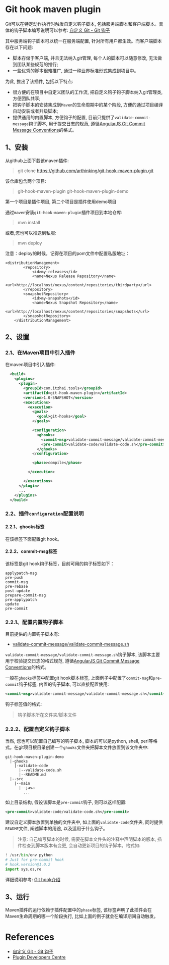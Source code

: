 # Git hook maven plugin

Git可以在特定动作执行时触发自定义钩子脚本, 包括服务端脚本和客户端脚本。具体的钩子脚本编写说明可以参考: [自定义 Git - Git 钩子](https://www.git-scm.com/book/zh/v2/%E8%87%AA%E5%AE%9A%E4%B9%89-Git-Git-%E9%92%A9%E5%AD%90)

其中服务端钩子脚本可以统一在服务端配置, 针对所有用户都生效。而客户端脚本存在以下问题:

* 脚本存储于客户端, 并且无法纳入git管理, 每个人的脚本可以随意修改, 无法做到团队某些规范的推行;
* 一些优秀的脚本很难推广, 通过一种业界标准形式集成到项目中。

为此, 推出了该插件, 包括以下特点:

* 很方便的在项目中自定义团队的工作流, 把自定义钩子钩子脚本纳入git管理类, 方便团队共享;
* 把钩子脚本的安装集成到`Maven`的生命周期中的某个阶段, 方便的通过项目编译自动安装或者升级脚本;
* 提供通用的内置脚本, 方便钩子的配置, 目前只提供了`validate-commit-message`钩子脚本, 用于提交日志的规范, 遵循[AngularJS Git Commit Message Conventions](https://docs.google.com/document/d/1QrDFcIiPjSLDn3EL15IJygNPiHORgU1_OOAqWjiDU5Y/edit#)的格式。

## 1、安装

从github上面下载该maven插件:

> git clone https://github.com/arthinking/git-hook-maven-plugin.git

该仓库包含两个项目:

> git-hook-maven-plugin
> git-hook-maven-plugin-demo

第一个项目是插件项目, 第二个项目是插件使用demo项目

通过`maven`安装`git-hook-maven-plugin`插件项目到本地仓库:

> mvn install

或者,您也可以推送到私服:

> mvn deploy

注意：deploy的时候，记得在项目的pom文件中配置私服地址：

```
<distributionManagement>
		<repository>
			<id>my-releases</id>
			<name>Nexus Release Repository</name>
			<url>http://localhost/nexus/content/repositories/thirdparty</url>
		</repository>
		<snapshotRepository>
			<id>my-snapshots</id>
			<name>Nexus Snapshot Repository</name>
			<url>http://localhost/nexus/content/repositories/snapshots</url>
		</snapshotRepository>
	</distributionManagement>
```

## 2、设置

### 2.1、在Maven项目中引入插件

在maven项目中引入插件:

```xml
  <build>
    <plugins>
      <plugin>
        <groupId>com.itzhai.tools</groupId>
        <artifactId>git-hook-maven-plugin</artifactId>
        <version>1.0-SNAPSHOT</version>
        <executions>
          <execution>
            <goals>
              <goal>git-hooks</goal>
            </goals>

            <configuration>
              <ghooks>
                <commit-msg>validate-commit-message/validate-commit-message.sh</commit-msg>
                <pre-commit>validate-code/validate-code.sh</pre-commit>
              </ghooks>
            </configuration>

            <phase>compile</phase>

          </execution>

        </executions>
      </plugin>
      ...
    </plugins>
  </build>
```

### 2.2、插件`configuration`配置说明

#### 2.2.1、ghooks标签

在该标签下面配置git hook。

#### 2.2.2、commit-msg标签

该标签是git hook钩子标签，目前可用的钩子标签如下：

```
applypatch-msg
pre-push
commit-msg
pre-rebase
post-update
prepare-commit-msg
pre-applypatch
update
pre-commit
```

### 2.2.1、配置内置钩子脚本

目前提供的内置钩子脚本有:

* [validate-commit-message/validate-commit-message.sh](https://github.com/arthinking/git-hook-maven-plugin/tree/master/git-hook-maven-plugin/src/main/resources/validate-commit-message)

`validate-commit-message/validate-commit-message.sh`钩子脚本, 该脚本主要用于校验提交日志的格式规范, 遵循[AngularJS Git Commit Message Conventions](https://docs.google.com/document/d/1QrDFcIiPjSLDn3EL15IJygNPiHORgU1_OOAqWjiDU5Y/edit#)的格式。

一般在`ghooks`标签中配置git hook脚本标签, 上面例子中配置了`commit-msg`和`pre-commit`钩子标签, 内置的钩子脚本, 可以直接配置使用:

```xml
<commit-msg>validate-commit-message/validate-commit-message.sh</commit-msg>
```

钩子标签值的格式:

> 钩子脚本所在文件夹/脚本文件

### 2.2.2、配置自定义钩子脚本

当然, 您也可以配置自己编写的钩子脚本, 脚本的可以是python, shell, perl等格式。在git项目根目录创建一个`ghooks`文件夹把脚本文件放置到该文件夹中:

```
git-hook-maven-plugin-demo
  |-ghooks
    |-validate-code
      |--validate-code.sh
      |--README.md
  |--src
    |--main
      |--java
        ...
```
如上目录结构, 假设该脚本是`pre-commit`钩子, 则可以这样配置:

```xml
<pre-commit>validate-code/validate-code.sh</pre-commit>
```

建议自定义脚本放置到单独的文件夹中, 如上面的`validate-code`文件夹, 同时提供`README`文件, 阐述脚本的用途, 以及适用于什么钩子。

> 注意: 自己编写脚本的时候, 需要在脚本文件头的注释中声明脚本的版本, 插件检查到脚本版本有变更, 会自动更新项目的钩子脚本。格式如:

```python
! /usr/bin/env python
# Just for pre-commit hook
# hook.version@1.0.2
import sys,os,re
```

详细说明参考: [Git hook介绍](https://git-scm.com/docs/githooks)

## 3、运行

Maven插件的运行依赖于插件配置中的`phase`标签, 该标签声明了此插件会在Maven生命周期的哪一个阶段执行, 比如上面的例子就会在编译期间自动触发。


# References

- [自定义 Git - Git 钩子](https://www.git-scm.com/book/zh/v2/%E8%87%AA%E5%AE%9A%E4%B9%89-Git-Git-%E9%92%A9%E5%AD%90)
- [Plugin Developers Centre](https://maven.apache.org/plugin-developers/index.html)
